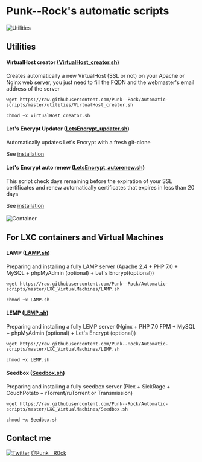 # Punk--Rock's automatic scripts


![Utilities](https://cdn2.iconfinder.com/data/icons/oxygen/48x48/categories/preferences-system.png)

## Utilities

#### VirtualHost creator ([VirtualHost_creator.sh](https://github.com/Punk--Rock/Automatic-scripts/blob/master/utilities/VirtualHost_creator.sh))

Creates automatically a new VirtualHost (SSL or not) on your Apache or Nginx web server, you just need to fill the FQDN and the webmaster's email address of the server

```shell
wget https://raw.githubusercontent.com/Punk--Rock/Automatic-scripts/master/utilities/VirtualHost_creator.sh

chmod +x VirtualHost_creator.sh
```

#### Let's Encrypt Updater ([LetsEncrypt_updater.sh](https://github.com/Punk--Rock/LetsEncrypt-Tools/blob/master/letsencrypt_updater.sh))

Automatically updates Let's Encrypt with a fresh git-clone

See [installation](https://github.com/Punk--Rock/LetsEncrypt-Tools#installation)

#### Let's Encrypt auto renew ([LetsEncrypt_autorenew.sh](https://github.com/Punk--Rock/LetsEncrypt-Tools/blob/master/letsencrypt_autorenew.sh))

This script check days remaining before the expiration of your SSL certificates and renew automatically certificates that expires in less than 20 days

See [installation](https://github.com/Punk--Rock/LetsEncrypt-Tools#installation-1)
<br><br>
![Container](https://cdn2.iconfinder.com/data/icons/iconslandgps/PNG/48x48/Containers/ContainerRed.png)

## For LXC containers and Virtual Machines

#### LAMP ([LAMP.sh](https://github.com/Punk--Rock/Automatic-scripts/blob/master/LXC_VirtualMachines/LAMP.sh))

Preparing and installing a fully LAMP server (Apache 2.4 + PHP 7.0 + MySQL + phpMyAdmin (optional) + Let's Encrypt(optional))

```shell
wget https://raw.githubusercontent.com/Punk--Rock/Automatic-scripts/master/LXC_VirtualMachines/LAMP.sh

chmod +x LAMP.sh
```

#### LEMP ([LEMP.sh](https://github.com/Punk--Rock/Automatic-scripts/blob/master/LXC_VirtualMachines/LEMP.sh))

Preparing and installing a fully LEMP server (Nginx + PHP 7.0 FPM + MySQL + phpMyAdmin (optional) + Let's Encrypt (optional))

```shell
wget https://raw.githubusercontent.com/Punk--Rock/Automatic-scripts/master/LXC_VirtualMachines/LEMP.sh

chmod +x LEMP.sh
```

#### Seedbox ([Seedbox.sh](https://github.com/Punk--Rock/Automatic-scripts/blob/master/LXC_VirtualMachines/Seedbox.sh))

Preparing and installing a fully seedbox server (Plex + SickRage + CouchPotato + rTorrent/ruTorrent or Transmission)

```shell
wget https://raw.githubusercontent.com/Punk--Rock/Automatic-scripts/master/LXC_VirtualMachines/Seedbox.sh

chmod +x Seedbox.sh
```

## Contact me

[![Twitter](https://cdn1.iconfinder.com/data/icons/logotypes/32/twitter-24.png)](https://twitter.com/Punk__R0ck) [@Punk__R0ck](https://twitter.com/Punk__R0ck)

